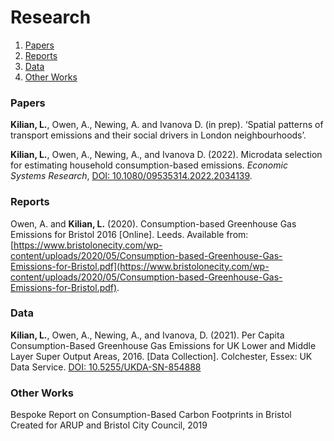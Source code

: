 # Research

1. [Papers](#papers)
2. [Reports](#reports)
3. [Data](#data)
4. [Other Works](#other_works)

### <a name="papers"></a> Papers

**Kilian, L.**, Owen, A., Newing, A. and Ivanova D. (in prep). ‘Spatial patterns of transport emissions and their social drivers in London neighbourhoods’.  

**Kilian, L.**, Owen, A., Newing, A., and Ivanova D. (2022). Microdata selection for estimating household consumption-based emissions. _Economic Systems Research_, [DOI: 10.1080/09535314.2022.2034139](https://www.tandfonline.com/doi/full/10.1080/09535314.2022.2034139).

### <a name="reports"></a> Reports

Owen, A. and **Kilian, L.** (2020). Consumption-based Greenhouse Gas Emissions for Bristol 2016 [Online]. Leeds. Available from: [https://www.bristolonecity.com/wp-content/uploads/2020/05/Consumption-based-Greenhouse-Gas-Emissions-for-Bristol.pdf](https://www.bristolonecity.com/wp-content/uploads/2020/05/Consumption-based-Greenhouse-Gas-Emissions-for-Bristol.pdf).

### <a name="data"></a> Data

**Kilian, L.**, Owen, A., Newing, A., and Ivanova, D. (2021). Per Capita Consumption-Based Greenhouse Gas Emissions for UK Lower and Middle Layer Super Output Areas, 2016. [Data Collection]. Colchester, Essex: UK Data Service. [DOI: 10.5255/UKDA-SN-854888](https://reshare.ukdataservice.ac.uk/854888/)

### <a name="other_works"></a> Other Works

Bespoke Report on Consumption-Based Carbon Footprints in Bristol Created for ARUP and Bristol City Council, 2019
